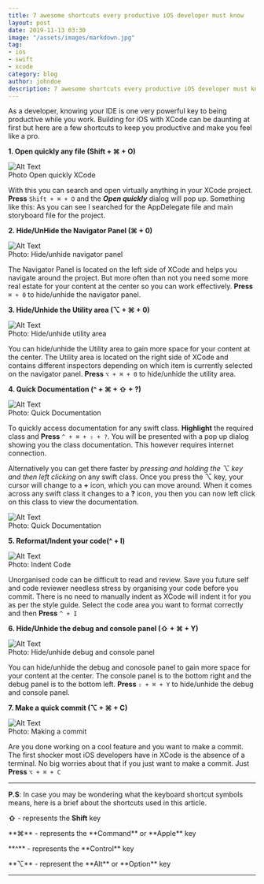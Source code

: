 ```yaml
---
title: 7 awesome shortcuts every productive iOS developer must know
layout: post
date: 2019-11-13 03:30
image: "/assets/images/markdown.jpg"
tag:
- ios
- swift
- xcode
category: blog
author: johndoe
description: 7 awesome shortcuts every productive iOS developer must know
---
```


As a developer, knowing your IDE is one very powerful key to being productive while you work. Building for iOS with XCode can be daunting at first but here are a few shortcuts to keep you productive and make you feel like a pro.

**1. Open quickly any file (Shift + ⌘ + O)**

<div>
        <img class="image" src="{{ site.url }}/assets/images/blog/open-quickly.gif" alt="Alt Text">
        <figcaption class="caption">Photo Open quickly XCode</figcaption>
    </div>
		
With this you can search and open virtually anything in your XCode project. **Press**  `Shift + ⌘ + O` and the ***Open quickly*** dialog will pop up. 
Something like this: As you can see I searched for the AppDelegate file and main storyboard file for the project.

**2. Hide/UnHide the Navigator  Panel (⌘ + 0)**

<div>
        <img class="image" src="{{ site.url }}/assets/images/blog/hide-unhide-navigator-panel.gif" alt="Alt Text">
        <figcaption class="caption">Photo: Hide/unhide navigator panel</figcaption>
    </div>

The Navigator Panel is located on the left side of XCode and helps you navigate around the project. But more often than not you need some more real estate for your content at the center so you can work effectively. **Press**  `⌘ + 0` to hide/unhide the navigator panel.

**3. Hide/Unhide the Utility area (⌥ + ⌘ + 0)**

<div>
        <img class="image" src="{{ site.url }}/assets/images/blog/hide-unhide-utilities.gif" alt="Alt Text">
        <figcaption class="caption">Photo: Hide/unhide utility area</figcaption>
    </div>

You can hide/unhide the Utility area to gain more space for your content at the center.
The Utility area is located on the right side of XCode and contains different inspectors depending on which item is currently selected on the navigator panel.
**Press** `⌥ + ⌘ + 0` to hide/unhide the utility area.

**4. Quick Documentation (^ + ⌘ + ⇧ + ?)**

<div>
        <img class="image" src="{{ site.url }}/assets/images/blog/quick-documentation.gif" alt="Alt Text">
        <figcaption class="caption">Photo: Quick Documentation</figcaption>
    </div>

To quickly access documentation for any swift class. **Highlight** the required class and **Press** `^ + ⌘ + ⇧ + ?`. You will be presented with a pop up dialog showing you the class documentation. This however requires internet connection.

Alternatively you can get there faster by *pressing and holding the ⌥ key and then left clicking* on any swift class. 
Once you press the ⌥ key, your cursor will change to a **+** icon, which you can move around. When it comes across any swift class it changes to a **?** icon, you then you can now left click on this class to view the documentation.

<div>
        <img class="image" src="{{ site.url }}/assets/images/blog/show-documentation-2.gif" alt="Alt Text">
        <figcaption class="caption">Photo: Quick Documentation</figcaption>
    </div>

**5. Reformat/Indent your code(^ + I)**

<div>
        <img class="image" src="{{ site.url }}/assets/images/blog/indent-code.gif" alt="Alt Text">
        <figcaption class="caption">Photo: Indent Code</figcaption>
    </div>

Unorganised code can be difficult to read and review. Save you future self and code reviewer needless stress by organising your code before you commit. There is no need to manually indent as XCode will indent it for you as per the style guide.
Select the code area you want to format correctly and then **Press** `^ + I`

**6. Hide/Unhide the debug and console panel (⇧ + ⌘ + Y)**

<div>
        <img class="image" src="{{ site.url }}/assets/images/blog/hide-unhide-debug-panel.gif" alt="Alt Text">
        <figcaption class="caption">Photo: Hide/unhide debug and console panel</figcaption>
    </div>
		
You can hide/unhide the debug and conosole panel to gain more space for your content at the center. The console panel is to the bottom right and the debug panel is to the bottom left. 
**Press** `⇧ + ⌘ + Y` to hide/unhide the debug and console panel.

**7. Make a quick commit (⌥ + ⌘ + C)**

<div>
        <img class="image" src="{{ site.url }}/assets/images/blog/make-a-commit.gif" alt="Alt Text">
        <figcaption class="caption">Photo: Making a commit</figcaption>
    </div>

Are you done working on a cool feature and you want to make a commit. The first shocker most iOS developers have in XCode is the absence of a terminal. No big worries about that if you just want to make a commit.  Just **Press** `⌥ + ⌘ + C`

---

**P.S**: In case you may be wondering what the keyboard shortcut symbols means, here is a brief about the shortcuts used in this article.

**⇧** - represents the **Shift** key
<p></p>
**⌘** - represents the **Command** or **Apple** key
<p></p>
**^** - represents the **Control** key
<p></p>
**⌥** - represent the **Alt** or **Option** key

---
